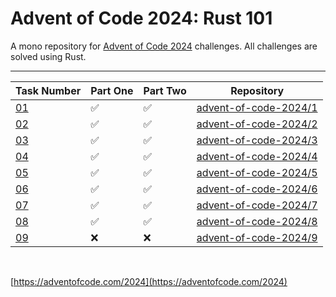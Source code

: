 # Advent of Code 2024: Rust 101

A mono repository for [Advent of Code 2024](https://adventofcode.com/2024) challenges. All challenges are solved using Rust.

---

<!--✅ ❌ -->

| Task Number                               | Part One | Part Two | Repository                                                                           |
| ----------------------------------------- | -------- | -------- | ------------------------------------------------------------------------------------ |
| [01](https://adventofcode.com/2024/day/1) | ✅       | ✅       | [advent-of-code-2024/1](https://github.com/n0rrman/advent-of-code-2024/tree/main/01) |
| [02](https://adventofcode.com/2024/day/2) | ✅       | ✅       | [advent-of-code-2024/2](https://github.com/n0rrman/advent-of-code-2024/tree/main/02) |
| [03](https://adventofcode.com/2024/day/3) | ✅       | ✅       | [advent-of-code-2024/3](https://github.com/n0rrman/advent-of-code-2024/tree/main/03) |
| [04](https://adventofcode.com/2024/day/4) | ✅       | ✅       | [advent-of-code-2024/4](https://github.com/n0rrman/advent-of-code-2024/tree/main/04) |
| [05](https://adventofcode.com/2024/day/5) | ✅       | ✅       | [advent-of-code-2024/5](https://github.com/n0rrman/advent-of-code-2024/tree/main/05) |
| [06](https://adventofcode.com/2024/day/6) | ✅       | ✅       | [advent-of-code-2024/6](https://github.com/n0rrman/advent-of-code-2024/tree/main/06) |
| [07](https://adventofcode.com/2024/day/7) | ✅       | ✅       | [advent-of-code-2024/7](https://github.com/n0rrman/advent-of-code-2024/tree/main/07) |
| [08](https://adventofcode.com/2024/day/8) | ✅       | ✅       | [advent-of-code-2024/8](https://github.com/n0rrman/advent-of-code-2024/tree/main/08) |
| [09](https://adventofcode.com/2024/day/9) | ❌       | ❌       | [advent-of-code-2024/9](https://github.com/n0rrman/advent-of-code-2024/tree/main/09) |

&nbsp;

[https://adventofcode.com/2024](https://adventofcode.com/2024)
